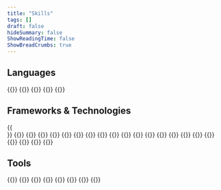 ```yaml
---
title: "Skills"
tags: []
draft: false
hideSummary: false
ShowReadingTime: false
ShowBreadCrumbs: true
---
```


<!-- Use to get badges: https://github.com/Ileriayo/markdown-badges -->

## Languages

<div style="display: flex; flex-direction: row; flex-wrap: wrap">
    {{<skill_tag name="Python" src="https://img.shields.io/badge/Python-3776AB?style=for-the-badge&logo=python&logoColor=white">}}
    {{<skill_tag name="Go" src="https://img.shields.io/badge/Go-00ADD8?style=for-the-badge&logo=go&logoColor=white">}} 
    {{<skill_tag name="TypeScript" src="https://img.shields.io/badge/TypeScript-007ACC?style=for-the-badge&logo=typescript&logoColor=white">}}
    {{<skill_tag name="JavaScript" src="https://img.shields.io/badge/JavaScript-F7DF1E?style=for-the-badge&logo=javascript&logoColor=black">}}
    {{<skill_tag name="Java" src="https://img.shields.io/badge/java-%23ED8B00.svg?style=for-the-badge&logo=openjdk&logoColor=white">}} 
</div>

## Frameworks & Technologies

<div style="display: flex; flex-direction: row; flex-wrap: wrap">
    {{<skill_tag name="AWS" src="https://img.shields.io/badge/AWS-%23FF9900.svg?style=for-the-badge&logo=amazon-aws&logoColor=white">}}
    {{<skill_tag name="Terraform" src="https://img.shields.io/badge/terraform-%235835CC.svg?style=for-the-badge&logo=terraform&logoColor=white">}}
    {{<skill_tag name="Serverless" src="https://img.shields.io/badge/Serverless-FD5750?style=for-the-badge&logo=Serverless&logoColor=white">}}
    {{<skill_tag name="Docker" src="https://img.shields.io/badge/docker-%230db7ed.svg?style=for-the-badge&logo=docker&logoColor=white">}}
    {{<skill_tag name="GitHub Actions" src="https://img.shields.io/badge/github%20actions-%232671E5.svg?style=for-the-badge&logo=githubactions&logoColor=white">}}
    {{<skill_tag name="TravisCI" src="https://img.shields.io/badge/travis_CI-3EAAAF?style=for-the-badge&logo=travisci&logoColor=white">}}
    {{<skill_tag name="GCP" src="https://img.shields.io/badge/Google_Cloud-4285F4?style=for-the-badge&logo=google-cloud&logoColor=white">}}
    {{<skill_tag name="Azure" src="https://img.shields.io/badge/azure-%230072C6.svg?style=for-the-badge&logo=microsoftazure&logoColor=white">}}
    {{<skill_tag name="Apache Spark" src="https://img.shields.io/badge/Apache%20Spark-FDEE21?style=for-the-badge&logo=apachespark&logoColor=black">}}
    {{<skill_tag name="GIT" src="https://img.shields.io/badge/Git-F05032?style=for-the-badge&logo=git&logoColor=white">}}
    {{<skill_tag name="Pandas" src="https://img.shields.io/badge/pandas-%23150458.svg?style=for-the-badge&logo=pandas&logoColor=white">}}
    {{<skill_tag name="MongoDB" src="https://img.shields.io/badge/MongoDB-4EA94B?style=for-the-badge&logo=mongodb&logoColor=white">}}
    {{<skill_tag name="MySQL" src="https://img.shields.io/badge/MySQL-00000F?style=for-the-badge&logo=mysql&logoColor=white">}}
    {{<skill_tag name="DynamoDB" src="https://img.shields.io/badge/Amazon%20DynamoDB-4053D6?style=for-the-badge&logo=Amazon%20DynamoDB&logoColor=white">}}
    {{<skill_tag name="Firebase" src="https://img.shields.io/badge/firebase-%23039BE5.svg?style=for-the-badge&logo=firebase">}}
    {{<skill_tag name="Netlify" src="https://img.shields.io/badge/netlify-%23000000.svg?style=for-the-badge&logo=netlify&logoColor=#00C7B7">}}
    {{<skill_tag name="Swagger" src="https://img.shields.io/badge/-Swagger-%23Clojure?style=for-the-badge&logo=swagger&logoColor=white">}}
    {{<skill_tag name="Hugo" src="https://img.shields.io/badge/Hugo-black.svg?style=for-the-badge&logo=Hugo">}}
    {{<skill_tag name="Anaconda" src="https://img.shields.io/badge/Anaconda-%2344A833.svg?style=for-the-badge&logo=anaconda&logoColor=white">}}
    {{<skill_tag name="Angular" src="https://img.shields.io/badge/Angular-E23237?style=for-the-badge&logo=angular&logoColor=white">}}
    {{<skill_tag name="React" src="https://img.shields.io/badge/react-%2320232a.svg?style=for-the-badge&logo=react&logoColor=%2361DAFB">}}
    {{<skill_tag name="NativeScript" src="https://img.shields.io/badge/Nativescript-3655FF?style=for-the-badge&logo=Nativescript&logoColor=white">}}
</div>

## Tools

<div style="display: flex; flex-direction: row; flex-wrap: wrap">
    {{<skill_tag name="VSCode" src="https://img.shields.io/badge/Visual_Studio_Code-0078D4?style=for-the-badge&logo=visual%20studio%20code&logoColor=white">}}
    {{<skill_tag name="Jira" src="https://img.shields.io/badge/jira-%230A0FFF.svg?style=for-the-badge&logo=jira&logoColor=white">}}
    {{<skill_tag name="Notion" src="https://img.shields.io/badge/Notion-%23000000.svg?style=for-the-badge&logo=notion&logoColor=white">}}
    {{<skill_tag name="GitHub" src="https://img.shields.io/badge/GitHub-100000?style=for-the-badge&logo=github&logoColor=white">}}
    {{<skill_tag name="BitBucket" src="https://img.shields.io/badge/Bitbucket-330F63?style=for-the-badge&logo=bitbucket&logoColor=white">}}
    {{<skill_tag name="Linux" src="https://img.shields.io/badge/Linux-FCC624?style=for-the-badge&logo=linux&logoColor=black">}}
    {{<skill_tag name="Postman" src="https://img.shields.io/badge/Postman-FF6C37?style=for-the-badge&logo=Postman&logoColor=white">}}
    {{<skill_tag name="Insomnia" src="https://img.shields.io/badge/Insomnia-black?style=for-the-badge&logo=insomnia&logoColor=5849BE">}}
</div>
